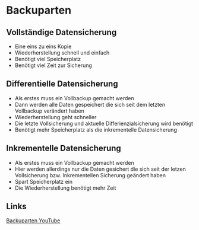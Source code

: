 # Backuparten

## Vollständige Datensicherung
- Eine eins zu eins Kopie
- Wiederherstellung schnell und einfach
- Benötigt viel Speicherplatz
- Benötigt viel Zeit zur Sicherung

## Differentielle Datensicherung
- Als erstes muss ein Vollbackup gemacht werden
- Dann werden alle Daten gespeichert die sich seit dem letzten Vollbackup verändert haben
- Wiederherstellung geht schneller
- Die letzte Vollsicherung und aktuelle Differienzialsicherung wird benötigt
- Benötigt mehr Speicherplatz als die inkrementelle Datensicherung

## Inkrementelle Datensicherung
- Als erstes muss ein Vollbackup gemacht werden
- Hier werden allerdings nur die Daten gesichert die sich seit der letzen Vollsicherung bzw. Inkrementellen Sicherung geändert haben
- Spart Speicherplatz ein
- Die Wiederherstellung benötigt mehr Zeit

## Links
[Backuparten YouTube](https://www.youtube.com/watch?v=3NrTiOusQ2o)